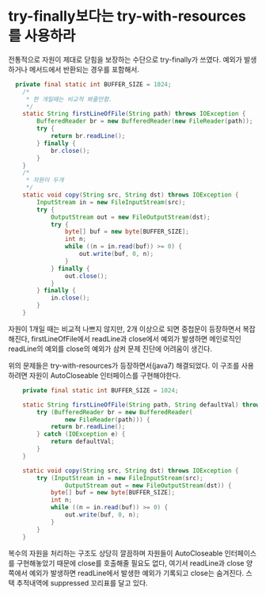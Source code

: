 # try-finally보다는 try-with-resources를 사용하라
전통적으로 자원이 제대로 닫힘을 보장하는 수단으로 try-finally가 쓰였다. 예외가 발생하거나 메서드에서 반환되는 경우를 포함해서.

```JAVA
  private final static int BUFFER_SIZE = 1024;
	/*
	 * 한 개일때는 비교적 봐줄만함.
	 */
	static String firstLineOfFile(String path) throws IOException {
		BufferedReader br = new BufferedReader(new FileReader(path));
		try {
			return br.readLine();
		} finally {
			br.close();
		}
	}
	/*
	 * 자원이 두개
	 */
	static void copy(String src, String dst) throws IOException {
		InputStream in = new FileInputStream(src);
		try {
			OutputStream out = new FileOutputStream(dst);
			try {
				byte[] buf = new byte[BUFFER_SIZE];
				int n;
				while ((n = in.read(buf)) >= 0) {
					out.write(buf, 0, n);
				}
			} finally {
				out.close();
			}
		} finally {
			in.close();
		}
	}
```
자원이 1개일 때는 비교적 나쁘지 않지만, 2개 이상으로 되면 중첩문이 등장하면서 복잡해진다, firstLineOfFile에서 readLine과 close에서 예외가 발생하면 메인로직인 readLine의 예외를 close의 예외가 삼켜 문제 진단에 어려움이 생긴다.

위의 문제들은 try-with-resources가 등장하면서(java7) 해결되었다. 이 구조를 사용하려면 자원이 AutoCloseable 인터페이스를 구현해야한다.

```java
	private final static int BUFFER_SIZE = 1024;

	static String firstLineOfFile(String path, String defaultVal) throws IOException {
		try (BufferedReader br = new BufferedReader(
				new FileReader(path))) {
			return br.readLine();
		} catch (IOException e) {
			return defaultVal;
		}
	}

	static void copy(String src, String dst) throws IOException {
		try (InputStream in = new FileInputStream(src);
				OutputStream out = new FileOutputStream(dst)) {
			byte[] buf = new byte[BUFFER_SIZE];
			int n;
			while ((n = in.read(buf)) >= 0) {
				out.write(buf, 0, n);
			}
		}
	}
```
복수의 자원을 처리하는 구조도 상당히 깔끔하며 자원들이 AutoCloseable 인터페이스를 구현해놓았기 때문에 close를 호출해줄 필요도 없다, 여기서 readLine과 close 양쪽에서 예외가 발생하면 readLine에서 발생한 예외가 기록되고 close는 숨겨진다. 스택 추적내역에 suppressed 꼬리표를 달고 있다.